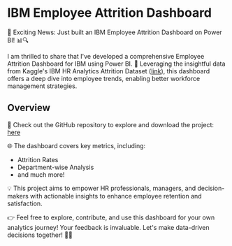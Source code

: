 # IBM Employee Attrition Dashboard

🚀 Exciting News: Just built an IBM Employee Attrition Dashboard on Power BI! 📊🔍

I am thrilled to share that I've developed a comprehensive Employee Attrition Dashboard for IBM using Power BI. 🚀 Leveraging the insightful data from Kaggle's IBM HR Analytics Attrition Dataset ([link](https://lnkd.in/ggpcWwHt)), this dashboard offers a deep dive into employee trends, enabling better workforce management strategies.

## Overview

🔗 Check out the GitHub repository to explore and download the project: [here](https://lnkd.in/gemi8iAC)

🌐 The dashboard covers key metrics, including:
- Attrition Rates
- Department-wise Analysis
- and much more!

💡 This project aims to empower HR professionals, managers, and decision-makers with actionable insights to enhance employee retention and satisfaction.

👉 Feel free to explore, contribute, and use this dashboard for your own analytics journey! Your feedback is invaluable. Let's make data-driven decisions together! 🤝💼
